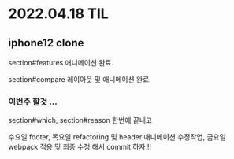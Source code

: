 # 2022.04.18 TIL

## iphone12 clone

section#features 애니메이션 완료.

section#compare 레이아웃 및 애니메이션 완료.

### 이번주 할것 ... 

section#which, section#reason 한번에 끝내고 

수요일 footer, 목요일 refactoring 및 header 애니메이션 수정작업, 금요일 webpack 적용 및 최종 수정 해서 commit 하자 !! 
